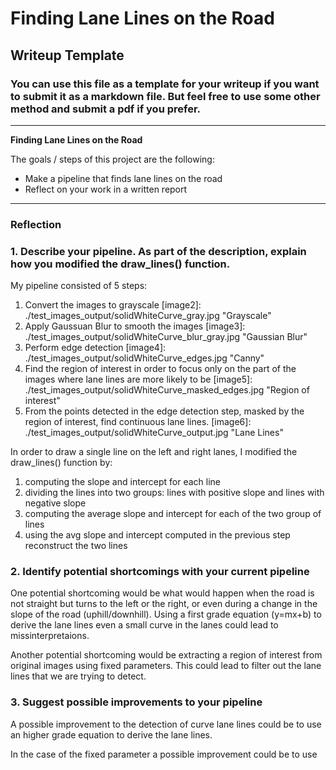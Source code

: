 # **Finding Lane Lines on the Road** 

## Writeup Template

### You can use this file as a template for your writeup if you want to submit it as a markdown file. But feel free to use some other method and submit a pdf if you prefer.

---

**Finding Lane Lines on the Road**

The goals / steps of this project are the following:
* Make a pipeline that finds lane lines on the road
* Reflect on your work in a written report


[//]: # (Image References)

[image1]: ./examples/grayscale.jpg "Grayscale"

---

### Reflection

### 1. Describe your pipeline. As part of the description, explain how you modified the draw_lines() function.

My pipeline consisted of 5 steps:
1. Convert the images to grayscale
[image2]: ./test_images_output/solidWhiteCurve_gray.jpg "Grayscale"
2. Apply Gaussuan Blur to smooth the images
[image3]: ./test_images_output/solidWhiteCurve_blur_gray.jpg "Gaussian Blur"
3. Perform edge detection
[image4]: ./test_images_output/solidWhiteCurve_edges.jpg "Canny"
4. Find the region of interest in order to focus only on the part of the images where lane lines are more likely to be
[image5]: ./test_images_output/solidWhiteCurve_masked_edges.jpg "Region of interest"
5. From the points detected in the edge detection step, masked by the region of interest, find continuous lane lines.
[image6]: ./test_images_output/solidWhiteCurve_output.jpg "Lane Lines"

In order to draw a single line on the left and right lanes, I modified the draw_lines() function by:
1. computing the slope and intercept for each line
2. dividing the lines into two groups: lines with positive slope and lines with negative slope
3. computing the average slope and intercept for each of the two group of lines
4. using the avg slope and intercept computed in the previous step reconstruct the two lines


### 2. Identify potential shortcomings with your current pipeline


One potential shortcoming would be what would happen when the road is not straight but turns to the left or the right, or even during a change in the slope of the road (uphill/downhill). Using a first grade equation (y=mx+b) to derive the lane lines even a small curve in the lanes could lead to missinterpretaions.

Another potential shortcoming would be extracting a region of interest from original images using fixed parameters. This could lead to filter out the lane lines that we are trying to detect. 


### 3. Suggest possible improvements to your pipeline

A possible improvement to the detection of curve lane lines could be to use an higher grade equation to derive the lane lines.

In the case of the fixed parameter a possible improvement could be to use 
